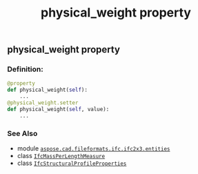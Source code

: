 ﻿---
title: physical_weight property
second_title: Aspose.CAD for Python via .NET API References
description: 
type: docs
weight: 190
url: /python-net/aspose.cad.fileformats.ifc.ifc2x3.entities/ifcstructuralprofileproperties/physical_weight/
is_root: false
---

## physical_weight property

### Definition:
```python
@property
def physical_weight(self):
    ...
@physical_weight.setter
def physical_weight(self, value):
    ...
```

### See Also
* module [`aspose.cad.fileformats.ifc.ifc2x3.entities`](../../)
* class [`IfcMassPerLengthMeasure`](/cad/python-net/aspose.cad.fileformats.ifc.ifc2x3.types/ifcmassperlengthmeasure)
* class [`IfcStructuralProfileProperties`](/cad/python-net/aspose.cad.fileformats.ifc.ifc2x3.entities/ifcstructuralprofileproperties)
